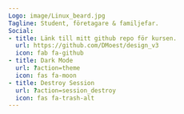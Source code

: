 ```yaml
---
Logo: image/Linux_beard.jpg
Tagline: Student, företagare & familjefar.
Social:
- title: Länk till mitt github repo för kursen.
  url: https://github.com/DMoest/design_v3
  icon: fab fa-github
- title: Dark Mode
  url: ?action=theme
  icon: fas fa-moon
- title: Destroy Session
  url: ?action=session_destroy
  icon: fas fa-trash-alt
---
```

